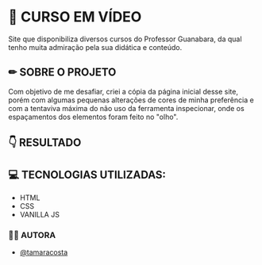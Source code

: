 # 🎥 CURSO EM VÍDEO
Site que disponibiliza diversos cursos do Professor Guanabara, da qual tenho muita admiração pela sua didática e conteúdo. 

## ✏ SOBRE O PROJETO
Com objetivo de me desafiar, criei a cópia da página inicial desse site, porém com algumas pequenas alterações de cores de minha preferência e com a tentaviva máxima do não uso da ferramenta inspecionar, onde os espaçamentos dos elementos foram feito no "olho".

## 👇 RESULTADO 


## 💻 TECNOLOGIAS UTILIZADAS:
- HTML
- CSS
- VANILLA JS

### 👩‍💻 AUTORA
- [@tamaracosta](https://www.github.com/tamaracosta)